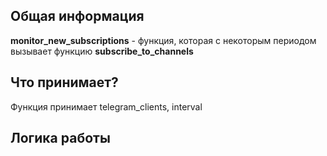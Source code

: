 ## Общая информация
**monitor_new_subscriptions** - функция, которая с некоторым периодом вызывает функцию **subscribe_to_channels**
## Что принимает?
Функция принимает telegram_clients, interval

## Логика работы